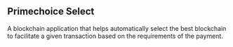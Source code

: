 Primechoice Select
---

A blockchain application that helps automatically select the best blockchain to facilitate a given transaction based on the requirements of the payment.



